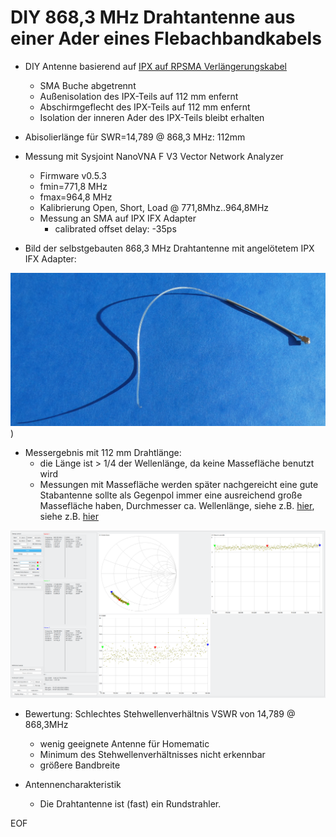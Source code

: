 # DIY 868,3 MHz Drahtantenne aus einer Ader eines Flebachbandkabels

- DIY Antenne basierend auf [IPX auf RPSMA Verlängerungskabel](https://www.amazon.de/dp/B09QCL4Y1R)
	+ SMA Buche abgetrennt
	+ Außenisolation des IPX-Teils auf 112 mm enfernt
	+ Abschirmgeflecht des IPX-Teils auf 112 mm enfernt
	+ Isolation der inneren Ader des IPX-Teils bleibt erhalten 
- Abisolierlänge für SWR=14,789 @ 868,3 MHz: 112mm 


- Messung mit Sysjoint NanoVNA F V3 Vector Network Analyzer
	+ Firmware v0.5.3
	+ fmin=771,8 MHz
	+ fmax=964,8 MHz
	+ Kalibrierung Open, Short, Load @ 771,8Mhz..964,8MHz
	+ Messung an SMA auf IPX IFX Adapter
		* calibrated offset delay: -35ps
		
- Bild der selbstgebauten 868,3 MHz Drahtantenne mit angelötetem IPX IFX Adapter:

![pic](./picture_DIY_IPEX_stripped_outer_shield_112mm.png))
	
- Messergebnis mit 112 mm Drahtlänge:
	* die Länge ist > 1/4 der Wellenlänge, da keine Massefläche benutzt wird
	* Messungen mit Massefläche werden später nachgereicht
	 eine gute Stabantenne sollte als Gegenpol immer eine ausreichend große Massefläche haben, Durchmesser ca. Wellenlänge, siehe z.B. [hier](https://www.youtube.com/watch?v=R4EGF4ITQn0), siehe z.B. [hier](https://www.youtube.com/watch?v=R4EGF4ITQn0)



![pic](./VNA_DIY_IPEX_stripped_outer_shield_112mm.png)

- Bewertung:  Schlechtes Stehwellenverhältnis VSWR von 14,789 @ 868,3MHz
	+ wenig geeignete Antenne für Homematic
	+ Minimum des Stehwellenverhältnisses nicht erkennbar
	+ größere Bandbreite
	
- Antennencharakteristik

	+ Die Drahtantenne ist (fast) ein Rundstrahler.


EOF
